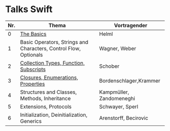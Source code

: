 # Talks Swift

Nr.| Thema                                                                                            | Vortragender
---|--------------------------------------------------------------------------------------------------|-----------------------
 0 | [The Basics](./0/The_Basics.key)                                                                 | Helml
 1 | Basic Operators, Strings and Characters, Control Flow, Optionals                                 | Wagner, Weber
 2 | [Collection Types, Function, Subscripts](./2/Subscripts.key)                                     | Schober
 3 | [Closures, Enumerations, Properties](./3/Presentation_Closures.key)                              | Bordenschlager,Krammer
 4 | Structures and Classes, Methods, Inheritance                                                     | Kampmüller, Zandomeneghi
 5 | Extensions, Protocols                                                                            | Schwayer, Sperl
 6 | Initialization, Deinitialization, Generics                                                       | Arenstorff, Becirovic
